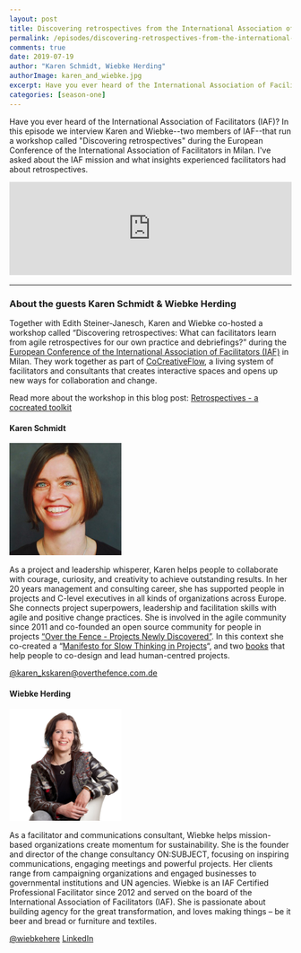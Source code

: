 ```yaml
---
layout: post
title: Discovering retrospectives from the International Association of Facilitators point of view
permalink: /episodes/discovering-retrospectives-from-the-international-association-of-facilitators-point-of-view
comments: true
date: 2019-07-19
author: "Karen Schmidt, Wiebke Herding"
authorImage: karen_and_wiebke.jpg
excerpt: Have you ever heard of the International Association of Facilitators (IAF)? In this episode we interview Karen and Wiebke--two members of IAF--that run a workshop called "Discovering retrospectives" during the European Conference of the International Association of Facilitators in Milan. I've asked about the IAF mission and what insights experienced facilitators had about retrospectives.
categories: [season-one]
---
```


Have you ever heard of the International Association of Facilitators (IAF)? In this episode we interview Karen and Wiebke--two members of IAF--that run a workshop called "Discovering retrospectives" during the European Conference of the International Association of Facilitators in Milan. I've asked about the IAF mission and what insights experienced facilitators had about retrospectives.

<iframe width="100%" height="166" scrolling="no" frameborder="no" allow="autoplay" src="https://w.soundcloud.com/player/?url=https%3A//api.soundcloud.com/tracks/653734718&color=%23ff5500&auto_play=false&hide_related=false&show_comments=true&show_user=true&show_reposts=false&show_teaser=true"></iframe>

---

### About the guests Karen Schmidt & Wiebke Herding

Together with Edith Steiner-Janesch, Karen and Wiebke co-hosted a workshop called “Discovering retrospectives: What can facilitators learn from agile retrospectives for our own practice and debriefings?” during the [European Conference of the International Association of Facilitators (IAF)](https://www.iaf-world.org/site/iafeme2019) in Milan. They work together as part of [CoCreativeFlow](https://www.cocreativeflow.com/), a living system of facilitators and consultants that creates interactive spaces and opens up new ways for collaboration and change. 

Read more about the workshop in this blog post: [Retrospectives - a cocreated toolkit](https://www.onsubject.eu/blog/retrospectives/)


#### Karen Schmidt

<img width="200px" src="/assets/karen_schmidt.png" alt="Karen Schmidt">

As a project and leadership whisperer, Karen helps people to collaborate with courage, curiosity, and creativity to achieve outstanding results. In her 20 years management and consulting career, she has supported people in projects and C-level executives in all kinds of organizations across Europe. She connects project superpowers, leadership and facilitation skills with agile and positive change practices. She is involved in the agile community since 2011 and co-founded an open source community for people in projects [“Over the Fence - Projects Newly Discovered”](http://www.overthefence.com.de/). In this context she co-created a “[Manifesto for Slow Thinking in Projects](https://overthefence.com.de/manifesto/)“, and two [books](https://overthefence.com.de/the-books/) that help people to co-design and lead human-centred projects.

[@karen_ks](http://twitter.com/karen_ks)[karen@overthefence.com.de](mailto:karen@overthefence.com.de) 

  

#### Wiebke Herding

<img width="200px" src="/assets/wiebke_herding.jpg" alt="Wiebke Herding">

As a facilitator and communications consultant, Wiebke helps mission-based organizations create momentum for sustainability. She is the founder and director of the change consultancy ON:SUBJECT, focusing on inspiring communications, engaging meetings and powerful projects. Her clients range from campaigning organizations and engaged businesses to governmental institutions and UN agencies. Wiebke is an IAF Certified Professional Facilitator since 2012 and served on the board of the International Association of Facilitators (IAF). She is passionate about building agency for the great transformation, and loves making things – be it beer and bread or furniture and textiles.

[@wiebkehere](https://twitter.com/wiebkehere) [LinkedIn](https://www.linkedin.com/in/wiebkehere/)
